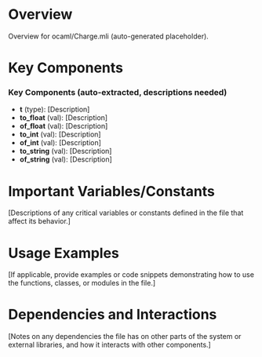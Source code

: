 # Overview

Overview for ocaml/Charge.mli (auto-generated placeholder).

# Key Components

### Key Components (auto-extracted, descriptions needed)
- **t** (type): [Description]
- **to_float** (val): [Description]
- **of_float** (val): [Description]
- **to_int** (val): [Description]
- **of_int** (val): [Description]
- **to_string** (val): [Description]
- **of_string** (val): [Description]

# Important Variables/Constants

[Descriptions of any critical variables or constants defined in the file that affect its behavior.]

# Usage Examples

[If applicable, provide examples or code snippets demonstrating how to use the functions, classes, or modules in the file.]

# Dependencies and Interactions

[Notes on any dependencies the file has on other parts of the system or external libraries, and how it interacts with other components.]
